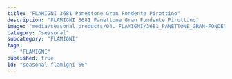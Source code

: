 ```yaml
---
title: "FLAMIGNI 3681 Panettone Gran Fondente Pirottino"
description: "FLAMIGNI 3681 Panettone Gran Fondente Pirottino"
image: "media/seasonal products/04. FLAMIGNI/3681_PANETTONE_GRAN-FONDENTE_pirottino.jpg"
category: "seasonal"
subcategory: "FLAMIGNI"
tags:
  - "FLAMIGNI"
published: true
id: "seasonal-flamigni-66"
---
```

